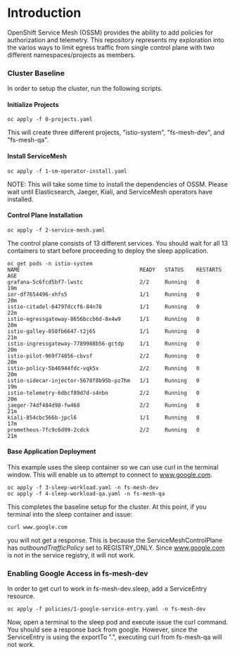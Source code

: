 # Introduction
OpenShift Service Mesh (OSSM) provides the ability to add policies for authorization and telemetry. This repository represents my exploration into the varios ways to limit
egress traffic from single control plane with two different namespaces/projects as members. 

### Cluster Baseline
In order to setup the cluster, run the following scripts. 

#### Initialize Projects

```
oc apply -f 0-projects.yaml 
```

This will create three different projects, "istio-system", "fs-mesh-dev", and "fs-mesh-qa". 

#### Install ServiceMesh
```
oc apply -f 1-sm-operator-install.yaml
```
NOTE: This will take some time to install the dependencies of OSSM. Please wait until Elasticsearch, Jaeger, Kiali, and ServiceMesh operators have installed.

#### Control Plane Installation
```
oc apply -f 2-service-mesh.yaml
```
The control plane consists of 13 different services. You should wait for all 13 containers to start before proceeding to deploy the sleep application. 

```
oc get pods -n istio-system
NAME                                      READY   STATUS    RESTARTS   AGE
grafana-5c6fcd5bf7-lwstc                  2/2     Running   0          19m
ior-df7654496-xhfs5                       1/1     Running   0          20m
istio-citadel-64797dccf6-84n78            1/1     Running   0          22m
istio-egressgateway-8656bccb6d-8x4w9      1/1     Running   0          20m
istio-galley-858fb6647-t2j65              1/1     Running   0          21m
istio-ingressgateway-7789988b56-gctdp     1/1     Running   0          20m
istio-pilot-969f74856-cbvsf               2/2     Running   0          20m
istio-policy-5b46944fdc-vqk5x             2/2     Running   0          20m
istio-sidecar-injector-5678f8b95b-pz7hm   1/1     Running   0          19m
istio-telemetry-6dbcf89d7d-s4nbn          2/2     Running   0          20m
jaeger-74df484d98-fw468                   2/2     Running   0          21m
kiali-854cbc566b-jpcl6                    1/1     Running   0          17m
prometheus-7fc9c6d99-2cdck                2/2     Running   0          21m
```

#### Base Application Deployment
This example uses the sleep container so we can use curl in the terminal window. This will enable us to attempt to connect to www.google.com.

```
oc apply -f 3-sleep-workload.yaml -n fs-mesh-dev
oc apply -f 4-sleep-workload-qa.yaml -n fs-mesh-qa
```

This completes the baseline setup for the cluster. At this point, if you terminal into the sleep container and issue:

```
curl www.google.com
```

you will not get a response. This is because the ServiceMeshControlPlane has *outboundTrafficPolicy* set to REGISTRY_ONLY. Since www.google.com is not in the service registry, it will not work. 

### Enabling Google Access in fs-mesh-dev
In order to get curl to work in fs-mesh-dev.sleep, add a ServiceEntry resource.

```
oc apply -f policies/1-google-service-entry.yaml -n fs-mesh-dev
```

Now, open a terminal to the sleep pod and execute issue the curl command. You should see a response back from google. However, since the ServiceEntry is using the exportTo ".", executing 
curl from fs-mesh-qa will not work. 

